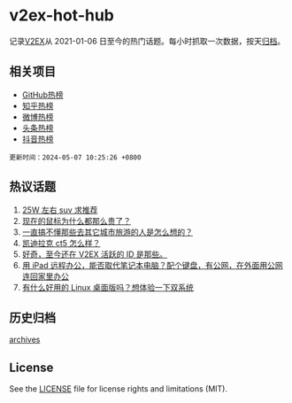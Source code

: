 # v2ex-hot-hub

 记录[V2EX](https://www.v2ex.com/)从 2021-01-06 日至今的热门话题。每小时抓取一次数据，按天[归档](archives)。
 
 ## 相关项目

- [GitHub热榜](https://github.com/snaildev/github-hot-hub)
- [知乎热榜](https://github.com/snaildev/zhihu-hot-hub)
- [微博热榜](https://github.com/snaildev/weibo-hot-hub)
- [头条热榜](https://github.com/snaildev/toutiao-hot-hub)
- [抖音热榜](https://github.com/snaildev/douyin-hot-hub)


 `更新时间：2024-05-07 10:25:26 +0800`

## 热议话题

1. [25W 左右 suv 求推荐](https://www.v2ex.com/t/1037965)
1. [现在的鼠标为什么都那么贵了？](https://www.v2ex.com/t/1037988)
1. [一直搞不懂那些去其它城市旅游的人是怎么想的？](https://www.v2ex.com/t/1038263)
1. [凯迪拉克 ct5 怎么样？](https://www.v2ex.com/t/1038024)
1. [好奇，至今还在 V2EX 活跃的 ID 是那些。](https://www.v2ex.com/t/1038055)
1. [用 iPad 远程办公，能否取代笔记本电脑？配个键盘，有公网，在外面用公网连回家里办公](https://www.v2ex.com/t/1038094)
1. [有什么好用的 Linux 桌面版吗？想体验一下双系统](https://www.v2ex.com/t/1038096)

## 历史归档

[archives](archives)

## License

See the [LICENSE](LICENSE) file for license rights and limitations (MIT).

